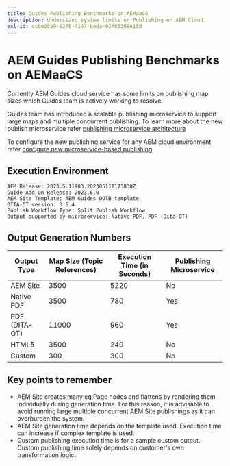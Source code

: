 ```yaml
---
title: Guides Publishing Benchmarks on AEMaaCS
description: Understand system limits on Publishing on AEM Cloud.
exl-id: cc6e38b9-6276-4147-beda-93f66368e15d
---
```

# AEM Guides Publishing Benchmarks on AEMaaCS

Currently AEM Guides cloud service has some limits on publishing map sizes which Guides team is actively working to resolve.

Guides team has introduced a scalable publishing microservice to support large maps and multiple concurrent publishing. To learn more about the new publish microservice refer [publishing microservice architecture](publish-microservice-architecture-and-performance.md)

To configure the new publishing service for any AEM cloud environment refer [configure new microservice-based publishing](configure-microservices.md)


## Execution Environment

    AEM Release: 2023.5.11983.20230511T173830Z
    Guide Add On Release: 2023.6.0
    AEM Site Template: AEM Guides OOTB template
    DITA-OT version: 3.5.4
    Publish Workflow Type: Split Publish Workflow
    Output supported by microservice: Native PDF, PDF (Dita-OT)

## Output Generation Numbers

| Output Type   | Map Size (Topic References)  | Execution Time (in Seconds)|Publishing Microservice|
|---------------|------------------------------|----------------------------|-----------------------|
| AEM Site      | 3500                         |    5220                    | No                    |
| Native PDF    | 3500                         |    780                     | Yes                   |
| PDF (DITA-OT) | 11000                        |    960                     | Yes                   |
| HTML5         | 3500                         |    240                     | No                    |
| Custom        | 300                          |    300                     | No                    |

## Key points to remember

- AEM Site creates many cq:Page nodes and flattens by rendering them individually during generation time. For this reason, it is advisable to avoid running large multiple concurrent AEM Site publishings as it can overburden the system.
- AEM Site generation time depends on the template used. Execution time can increase if complex template is used.
- Custom publishing execution time is for a sample custom output. Custom publishing time solely depends  on customer's own transformation logic.

